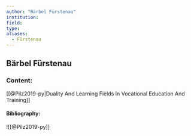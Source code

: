 ```yaml
---
author: "Bärbel Fürstenau"
institution:
field:
type:
aliases:
  - Fürstenau
---
```


## Bärbel Fürstenau

### Content:
[[@Pilz2019-py|Duality And Learning Fields In Vocational Education And Training]]

#### Bibliography:

![[@Pilz2019-py]]